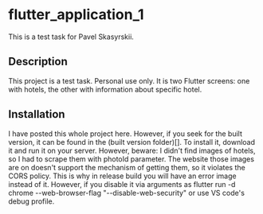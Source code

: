 # flutter_application_1

This is a test task for Pavel Skasyrskii.

## Description

This project is a test task. Personal use only.
It is two Flutter screens: one with hotels, the other with information about specific hotel.

## Installation
I have posted this whole project here. However, if you seek for the built version, it can be found in the (built version folder)[].
To install it, download it and run it on your server. However, beware: I didn't find images of hotels, so I had to scrape them with photoId parameter. The website those images are on doesn't support the mechanism of getting them, so it violates the CORS policy. This is why in release build you will have an error image instead of it. However, if you disable it via arguments as flutter run -d chrome --web-browser-flag "--disable-web-security" or use VS code's debug profile.
